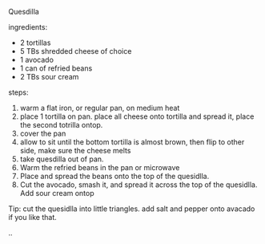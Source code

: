 Quesdilla

ingredients:
- 2 tortillas
- 5 TBs shredded cheese of choice
- 1 avocado
- 1 can of refried beans
- 2 TBs sour cream

steps:
1. warm a flat iron, or regular pan, on medium heat
2. place 1 tortilla on pan. place all cheese onto tortilla and spread it, place the second totrilla ontop.
3. cover the pan
4. allow to sit until the bottom tortilla is almost brown, then flip to other side, make sure the cheese melts
5. take quesdilla out of pan.
6. Warm the refried beans in the pan or microwave
7. Place and spread the beans onto the top of the quesidlla.
8. Cut the avocado, smash it, and spread it across the top of the quesidlla. Add sour cream ontop

Tip:
cut the quesidlla into little triangles. add salt and pepper onto avacado if you like that.

..
